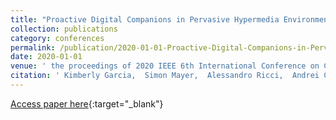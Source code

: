```yaml
---
title: "Proactive Digital Companions in Pervasive Hypermedia Environments"
collection: publications
category: conferences
permalink: /publication/2020-01-01-Proactive-Digital-Companions-in-Pervasive-Hypermedia-Environments
date: 2020-01-01
venue: ' the proceedings of 2020 IEEE 6th International Conference on Collaboration and Internet Computing (CIC)'
citation: ' Kimberly Garcia,  Simon Mayer,  Alessandro Ricci,  Andrei Ciortea.'
---
```

[Access paper here](https://doi.org/10.1109/CIC50333.2020.00017){:target="_blank"}